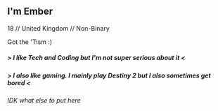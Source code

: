 <h2>I'm Ember</h2>
<p>18  //  United Kingdom  //  Non-Binary</p>
<p>Got the 'Tism :)</p>
  
<h5>> I like Tech and Coding but I'm not super serious about it <</h5>

<h5>> I also like gaming. I mainly play Destiny 2 but I also sometimes get bored  <</h5>
  
<h6>IDK what else to put here</h6>
